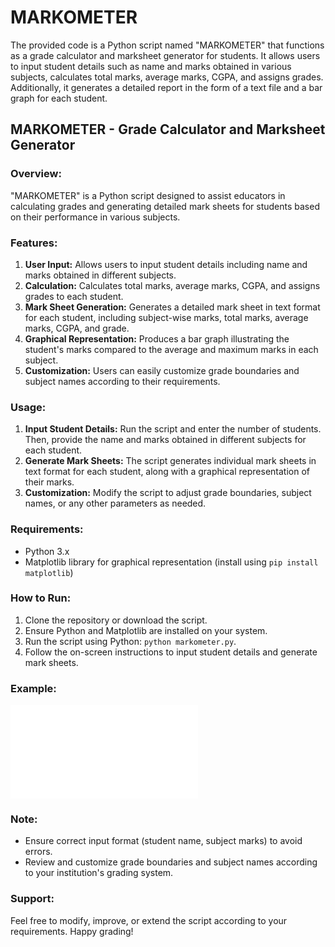 # MARKOMETER
The provided code is a Python script named "MARKOMETER" that functions as a grade calculator and marksheet generator for students. It allows users to input student details such as name and marks obtained in various subjects, calculates total marks, average marks, CGPA, and assigns grades. Additionally, it generates a detailed report in the form of a text file and a bar graph for each student.

## MARKOMETER - Grade Calculator and Marksheet Generator

### Overview:
"MARKOMETER" is a Python script designed to assist educators in calculating grades and generating detailed mark sheets for students based on their performance in various subjects.

### Features:
1. **User Input:** Allows users to input student details including name and marks obtained in different subjects.
2. **Calculation:** Calculates total marks, average marks, CGPA, and assigns grades to each student.
3. **Mark Sheet Generation:** Generates a detailed mark sheet in text format for each student, including subject-wise marks, total marks, average marks, CGPA, and grade.
4. **Graphical Representation:** Produces a bar graph illustrating the student's marks compared to the average and maximum marks in each subject.
5. **Customization:** Users can easily customize grade boundaries and subject names according to their requirements.

### Usage:
1. **Input Student Details:** Run the script and enter the number of students. Then, provide the name and marks obtained in different subjects for each student.
2. **Generate Mark Sheets:** The script generates individual mark sheets in text format for each student, along with a graphical representation of their marks.
3. **Customization:** Modify the script to adjust grade boundaries, subject names, or any other parameters as needed.

### Requirements:
- Python 3.x
- Matplotlib library for graphical representation (install using `pip install matplotlib`)

### How to Run:
1. Clone the repository or download the script.
2. Ensure Python and Matplotlib are installed on your system.
3. Run the script using Python: `python markometer.py`.
4. Follow the on-screen instructions to input student details and generate mark sheets.

### Example:
![Example Mark Sheet](example.txt)

### Note:
- Ensure correct input format (student name, subject marks) to avoid errors.
- Review and customize grade boundaries and subject names according to your institution's grading system.

### Support:
Feel free to modify, improve, or extend the script according to your requirements. Happy grading!
